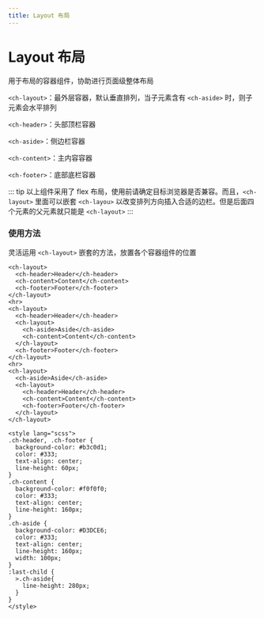 ```yaml
---
title: Layout 布局
---
```


# Layout 布局

用于布局的容器组件，协助进行页面级整体布局

`<ch-layout>`：最外层容器，默认垂直排列，当子元素含有 `<ch-aside>` 时，则子元素会水平排列

`<ch-header>`：头部顶栏容器

`<ch-aside>`：侧边栏容器

`<ch-content>`：主内容容器

`<ch-footer>`：底部底栏容器

::: tip
以上组件采用了 flex 布局，使用前请确定目标浏览器是否兼容。而且，`<ch-layout>` 里面可以嵌套 `<ch-layou>` 以改变排列方向插入合适的边栏。但是后面四个元素的父元素就只能是 `<ch-layout>`
:::

### 使用方法

<ClientOnly><LayoutDemo></LayoutDemo></ClientOnly>

灵活运用 `<ch-layout>` 嵌套的方法，放置各个容器组件的位置

```vue
<ch-layout>
  <ch-header>Header</ch-header>
  <ch-content>Content</ch-content>
  <ch-footer>Footer</ch-footer>
</ch-layout>
<hr>
<ch-layout>
  <ch-header>Header</ch-header>
  <ch-layout>
    <ch-aside>Aside</ch-aside>
    <ch-content>Content</ch-content>
  </ch-layout>
  <ch-footer>Footer</ch-footer>
</ch-layout>
<hr>
<ch-layout>
  <ch-aside>Aside</ch-aside>
  <ch-layout>
    <ch-header>Header</ch-header>
    <ch-content>Content</ch-content>
    <ch-footer>Footer</ch-footer>
  </ch-layout>
</ch-layout>

<style lang="scss">
.ch-header, .ch-footer {
  background-color: #b3c0d1;
  color: #333;
  text-align: center;
  line-height: 60px;
}
.ch-content {
  background-color: #f0f0f0;
  color: #333;
  text-align: center;
  line-height: 160px;
}
.ch-aside {
  background-color: #D3DCE6;
  color: #333;
  text-align: center;
  line-height: 160px;
  width: 100px;
}
:last-child {
  >.ch-aside{
    line-height: 280px;
  }
}
</style>
```